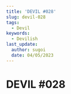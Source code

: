 ```yaml
---
title: 'DEVIL #028'
slug: devil-028
tags:
  - Devil
keywords:
  - Devilish
last_update:
  author: sugoi
  date: 04/05/2023
---
```


# DEVIL #028

